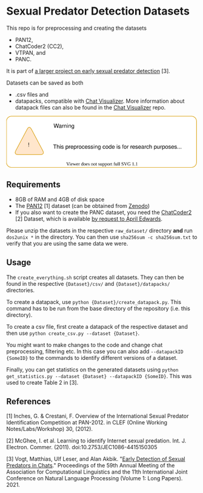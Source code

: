 # Sexual Predator Detection Datasets

This repo is for preprocessing and creating the datasets
- PAN12,
- ChatCoder2 (CC2),
- VTPAN, and
- PANC.

It is part of [a larger project on early sexual predator detection](https://early-sexual-predator-detection.gitlab.io) [3].

Datasets can be saved as both
- .csv files and
- datapacks, compatible with [Chat Visualizer](https://gitlab.com/early-sexual-predator-detection/chat-visualizer). More information about datapack files can also be found in the [Chat Visualizer](https://gitlab.com/early-sexual-predator-detection/chat-visualizer) repo.

![This preprocessing code is for research purposes only. Do not use models trained with this data in practice. It contains many biases and models trained on it will not be able to detect real grooming attempts. For more info, read the paper.](./do_not_use_data.svg)

## Requirements

- 8GB of RAM and 4GB of disk space
- The [PAN12](https://pan.webis.de/clef12/pan12-web/) [1] dataset (can be obtained from [Zenodo](https://zenodo.org/record/3713280))
- If you also want to create the PANC dataset, you need the [ChatCoder2](https://www.chatcoder.com/) [2] Dataset, which is available [by request to April Edwards](https://www.chatcoder.com/data.html).

Please unzip the datasets in the respective `raw_dataset/` directory **and** run `dos2unix *` in the directory. You can then use `sha256sum -c sha256sum.txt` to verify that you are using the same data we were.

## Usage

The `create_everything.sh` script creates all datasets. They can then be found in the respective `{Dataset}/csv/` and `{Dataset}/datapacks/` directories.

To create a datapack, use `python {Dataset}/create_datapack.py`. This command has to be run from the base directory of the repository (i.e. this directory).

To create a csv file, first create a datapack of the respective dataset and then use `python create_csv.py --dataset {Dataset}`.

You might want to make changes to the code and change chat preprocessing, filtering etc. In this case you can also add `--datapackID {SomeID}` to the commands to identify different versions of a dataset.


Finally, you can get statistics on the generated datasets using `python get_statistics.py --dataset {Dataset} --datapackID {SomeID}`. This was used to create Table&nbsp;2 in&nbsp;[3].

## References

[1] Inches, G. & Crestani, F. Overview of the International Sexual Predator Identification Competition at PAN-2012. in CLEF (Online Working Notes/Labs/Workshop) 30, (2012).

[2] McGhee, I. et al. Learning to identify Internet sexual predation. Int. J. Electron. Commer. (2011). doi:10.2753/JEC1086-4415150305

[3] Vogt, Matthias, Ulf Leser, and Alan Akbik. "[Early Detection of Sexual Predators in Chats](https://aclanthology.org/2021.acl-long.386/)." Proceedings of the 59th Annual Meeting of the Association for Computational Linguistics and the 11th International Joint Conference on Natural Language Processing (Volume 1: Long Papers). 2021.
